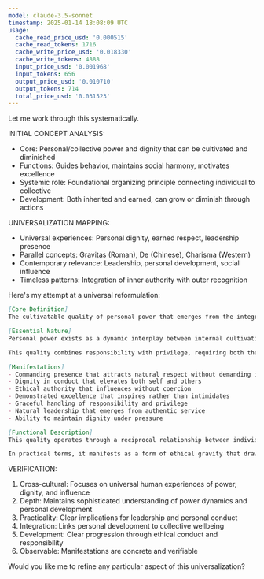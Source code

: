 ```yaml
---
model: claude-3.5-sonnet
timestamp: 2025-01-14 18:08:09 UTC
usage:
  cache_read_price_usd: '0.000515'
  cache_read_tokens: 1716
  cache_write_price_usd: '0.018330'
  cache_write_tokens: 4888
  input_price_usd: '0.001968'
  input_tokens: 656
  output_price_usd: '0.010710'
  output_tokens: 714
  total_price_usd: '0.031523'
---
```


Let me work through this systematically.

INITIAL CONCEPT ANALYSIS:
- Core: Personal/collective power and dignity that can be cultivated and diminished
- Functions: Guides behavior, maintains social harmony, motivates excellence
- Systemic role: Foundational organizing principle connecting individual to collective
- Development: Both inherited and earned, can grow or diminish through actions

UNIVERSALIZATION MAPPING:
- Universal experiences: Personal dignity, earned respect, leadership presence
- Parallel concepts: Gravitas (Roman), De (Chinese), Charisma (Western)
- Contemporary relevance: Leadership, personal development, social influence
- Timeless patterns: Integration of inner authority with outer recognition

Here's my attempt at a universal reformulation:

```markdown
[Core Definition]
The cultivatable quality of personal power that emerges from the integration of inner dignity with earned recognition, manifesting as authentic presence and ethical authority. It grows through righteous action and diminishes through misconduct, serving as both privilege and responsibility within human relationships.

[Essential Nature]
Personal power exists as a dynamic interplay between internal cultivation and external recognition, fundamentally tied to how one's actions affect others and the broader community. Unlike mere social status or achievement, it represents a deeper form of authority that emerges from the alignment of one's conduct with universal principles, manifesting as a tangible presence that others naturally recognize and respect.

This quality combines responsibility with privilege, requiring both the wisdom to maintain it and the understanding that it exists to serve others rather than oneself. It grows through ethical action and diminishes through misconduct, creating a natural system of accountability that bridges individual development with collective wellbeing.

[Manifestations]
- Commanding presence that attracts natural respect without demanding it
- Dignity in conduct that elevates both self and others
- Ethical authority that influences without coercion
- Demonstrated excellence that inspires rather than intimidates
- Graceful handling of responsibility and privilege
- Natural leadership that emerges from authentic service
- Ability to maintain dignity under pressure

[Functional Description]
This quality operates through a reciprocal relationship between individual conduct and collective recognition. As one acts in alignment with deeper principles, their capacity to positively influence others naturally grows. This influence then creates opportunities for greater responsibility, which, when handled well, further develops the quality. The process is self-regulating, as actions incongruent with this authority naturally diminish it.

In practical terms, it manifests as a form of ethical gravity that draws others toward what is right and noble. Those who embody this quality tend to elevate the conduct of those around them, not through explicit instruction but through their presence and example. This creates a natural hierarchy based on character rather than force, where influence flows from authentic development rather than imposed authority.
```

VERIFICATION:
1. Cross-cultural: Focuses on universal human experiences of power, dignity, and influence
2. Depth: Maintains sophisticated understanding of power dynamics and personal development
3. Practicality: Clear implications for leadership and personal conduct
4. Integration: Links personal development to collective wellbeing
5. Development: Clear progression through ethical conduct and responsibility
6. Observable: Manifestations are concrete and verifiable

Would you like me to refine any particular aspect of this universalization?